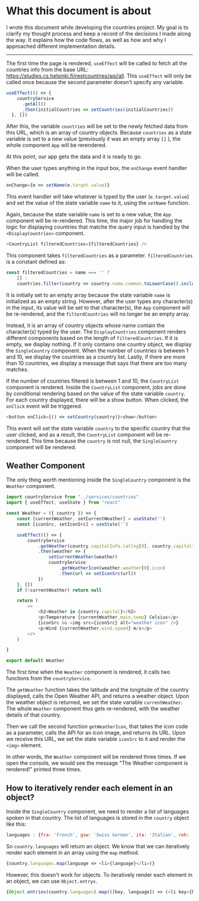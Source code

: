 # What this document is about

I wrote this document while developing the countries project. My goal is to clarify my thought process and keep a record of the decisions I made along the way. It explains how the code flows, as well as how and why I approached different implementation details.

***

The first time the page is rendered, `useEffect` will be called to fetch all the countries info from the base URL: https://studies.cs.helsinki.fi/restcountries/api/all. This `useEffect` will only be called once because the second parameter doesn't specify any variable.

```JavaScript
useEffect(() => {
    countryService
      .getAll()
      .then(initialCountries => setCountries(initialCountries))
  }, [])
```

After this, the variable `countries` will be set to the newly fetched data from this URL, which is an array of country objects. Because `countries` as a state variable is set to a new value (previously it was an empty array `[]` ), the whole component `App` will be rerendered. 

At this point, our app gets the data and it is ready to go.

When the user types anything in the input box, the `onChange` event handler will be called. 

```JavaScript
onChange={e => setName(e.target.value)}
```

This event handler will take whatever is typed by the user (`e.target.value`) and set the value of the state variable `name` to it, using the `setName` function. 

Again, because the state variable `name` is set to a new value, the `App` component will be re-rendered. This time, the major job for handling the logic for displaying countries that matche the query input is handled by the `<DisplayCountries>` component.

```JavaScript
<CountryList filteredCountries={filteredCountries} />
```
This component takes `filteredCountries` as a parameter. `filteredCountries` is a constant defined as:

```JavaScript
const filteredCountries = name === '' ?
    [] :
    countries.filter(country => country.name.common.toLowerCase().includes(name.toLowerCase()))
```
It is initially set to an empty array because the state variable `name` is initialized as an empty string. However, after the user types any character(s) in the input, its value will be set to that character(s), the `App` component will be re-rendered, and the `filterdCountries` will no longer be an empty array.

Instead, it is an array of country objects whose name contain the character(s) typed by the user. The `DisplayCountries` component renders different components based on the length of `filteredCountries`. If it is empty, we display nothing. If it only contains one country object, we display the `SingleCountry` component. When the number of countries is between 1 and 10, we display the countries as a country list. Lastly, if there are more than 10 countries, we display a message that says that there are too many matches.

If the number of countries filtered is between 1 and 10, the `CountryList` component is rendered. Inside the `CountryList` component, jobs are done by conditional rendering based on the value of the state variable `country`. For each country displayed, there will be a show button. When clicked, the `onClick` event will be triggered.

```javascript
<button onClick={() => setCountry(country)}>show</button>
```

This event will set the state variable `country` to the specific country that the user clicked, and as a result, the `CountryList` component will be re-rendered. This time because the `country` is not null, the `SingleCountry` component will be rendered. 

## Weather Component
The only thing worth mentioning inside the `SingleCountry` component is the `Weather` component.

```javascript
import countryService from "../services/countries"
import { useEffect, useState } from "react"

const Weather = ({ country }) => {
    const [currentWeather, setCurrentWeather] = useState('')
    const [iconSrc, setIconSrc] = useState('')

    useEffect(() => {
        countryService
            .getWeather(country.capitalInfo.latlng[0], country.capitalInfo.latlng[1])
            .then(weather => {
                setCurrentWeather(weather)
                countryService
                    .getWeatherIcon(weather.weather[0].icon)
                    .then(url => setIconSrc(url))
            })
    }, [])
    if (!currentWeather) return null

    return (
        <>
            <h2>Weather in {country.capital}</h2>
            <p>Temperature {currentWeather.main.temp} Celsius</p>
            {iconSrc && <img src={iconSrc} alt="weather icon" />}
            <p>Wind {currentWeather.wind.speed} m/s</p>
        </>
    )

}

export default Weather
```

The first time when the `Weather` component is rendered, it calls two functions from the `countryService`. 

The `getWeather` function takes the latitude and the longitude of the country displayed, calls the Open Weather API, and returns a weather object. Upon the weather object is returned, we set the state variable `currentWeather`. The whole `Weather` component thus gets re-rendered, with the weather details of that country. 

Then we call the second function `getWeatherIcon`, that takes the icon code as a parameter, calls the API for an icon image, and returns its URL. Upon we receive this URL, we set the state variable `iconSrc` to it and render the `<img>` element.

In other words, the `Weather` component will be rendered three times. If we open the console, we would see the message "The Weather component is rendered!" printed three times. 

## How to iteratively render each element in an object?
Inside the `SingleCountry` component, we need to render a list of languages spoken in that country. The list of languages is stored in the `country` object like this:

```JavaScript
languages : {fra: 'French', gsw: 'Swiss German', ita: 'Italian', roh: 'Romansh'}
```

So `country.languages` will return an object. We know that we can iteratively render each element in an array using the `map` method.

```JavaScript
{country.languages.map(language => <li>{language}</li>)}
```
 However, this doesn't work for objects. To iteratively render each element in an object, we can use `Object.entrys`.

 ```JavaScript
 {Object.entries(country.languages).map(([key, language]) => (<li key={key}>{language}</li>))}
 ```